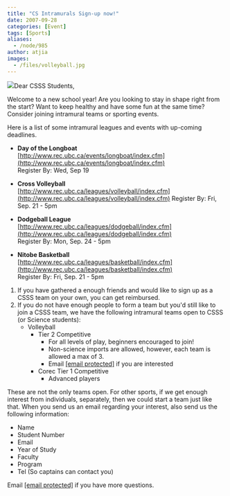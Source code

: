 ```yaml
---
title: "CS Intramurals Sign-up now!"
date: 2007-09-28
categories: [Event]
tags: [Sports]
aliases:
  - /node/985
author: atjia
images:
  - /files/volleyball.jpg
---
```


![](/files/volleyball.jpg)Dear CSSS Students,

Welcome to a new school year! Are you looking to stay in shape right from the start? Want to keep healthy and have some fun at the same time? Consider joining intramural teams or sporting events.

Here is a list of some intramural leagues and events with up-coming deadlines.

*   **Day of the Longboat** \
    [http://www.rec.ubc.ca/events/longboat/index.cfm](http://www.rec.ubc.ca/events/longboat/index.cfm) \
    Register By: Wed, Sep 19

*   **Cross Volleyball** \
    [http://www.rec.ubc.ca/leagues/volleyball/index.cfm](http://www.rec.ubc.ca/leagues/volleyball/index.cfm)
    Register By: Fri, Sep. 21 - 5pm

*   **Dodgeball League** \
    [http://www.rec.ubc.ca/leagues/dodgeball/index.cfm](http://www.rec.ubc.ca/leagues/dodgeball/index.cfm) \
    Register By: Mon, Sep. 24 - 5pm

*   **Nitobe Basketball** \
    [http://www.rec.ubc.ca/leagues/basketball/index.cfm](http://www.rec.ubc.ca/leagues/basketball/index.cfm) \
    Register By: Fri, Sep. 21 - 5pm

1.  If you have gathered a enough friends and would like to sign up as a CSSS team on your own, you can get reimbursed.
2.  If you do not have enough people to form a team but you'd still like to join a CSSS team, we have the following intramural teams open to CSSS (or Science students):
    *   Volleyball
        *   Tier 2 Competitive
            *   For all levels of play, beginners encouraged to join!
            *   Non-science imports are allowed, however, each team is allowed a max of 3.
            *   Email [\[email protected\]](/cdn-cgi/l/email-protection#0271726d70767142766a67617760672c6163) if you are interested
        *   Corec Tier 1 Competitive
            *   Advanced players

These are not the only teams open. For other sports, if we get enough interest from individuals, separately, then we could start a team just like that. When you send us an email regarding your interest, also send us the following information:

*   Name
*   Student Number
*   Email
*   Year of Study
*   Faculty
*   Program
*   Tel (So captains can contact you)

Email [\[email protected\]](/cdn-cgi/l/email-protection#6417140b16101724100c01071106014a0705) if you have more questions.

